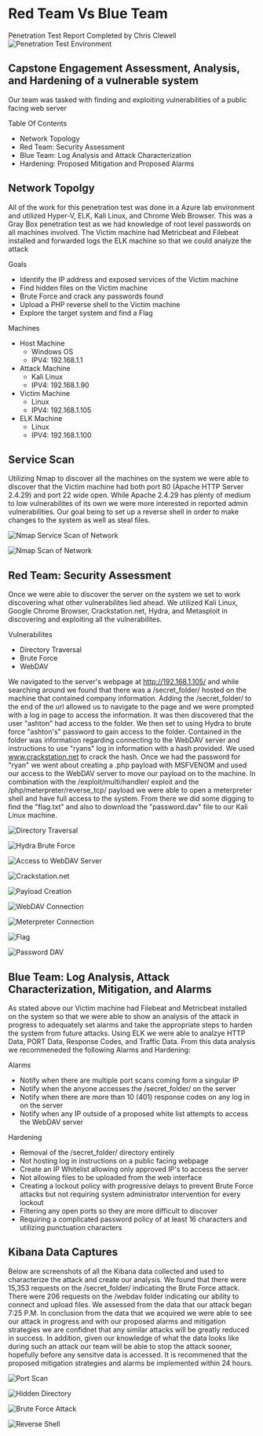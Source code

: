 # Red Team Vs Blue Team
Penetration Test Report
Completed by Chris Clewell 
![Penetration Test Environment](/Images/RedVBlueDiagram.jpg)

## Capstone Engagement Assessment, Analysis, and Hardening of a vulnerable system 
Our team was tasked with finding and exploiting vulnerabilities of a public facing web server

Table Of Contents 
- Network Topology 
- Red Team: Security Assessment 
- Blue Team: Log Analysis and Attack Characterization 
- Hardening: Proposed Mitigation and Proposed Alarms 

## Network Topolgy 
All of the work for this penetration test was done in a Azure lab environment and utilized Hyper-V, ELK, Kali Linux, and Chrome Web Browser. This was a Gray Box penetration test as we had knowledge of root level passwords on all machines involved. The Victim machine had Metricbeat and Filebeat installed and forwarded logs the ELK machine so that we could analyze the attack 

Goals 
- Identify the IP address and exposed services of the Victim machine 
- Find hidden files on the Victim machine 
- Brute Force and crack any passwords found 
- Upload a PHP reverse shell to the Victim machine 
- Explore the target system and find a Flag 

Machines 
- Host Machine
  - Windows OS 
  - IPV4: 192.168.1.1
- Attack Machine 
  - Kali Linux 
  - IPV4: 192.168.1.90
- Victim Machine 
  - Linux 
  - IPV4: 192.168.1.105
- ELK Machine 
  - Linux 
  - IPV4: 192.168.1.100
  
## Service Scan 
  Utilizing Nmap to discover all the machines on the system we were able to discover that the Victim machine had both port 80 (Apache HTTP Server 2.4.29) and port 22 wide open.  While Apache 2.4.29 has plenty of medium to low vulnerabilites of its own we were more interested in reported admin vulnerabilities. Our goal being to set up a reverse shell in order to make changes to the system as well as steal files. 

![Nmap Service Scan of Network](/Images/red_team_service_scan.jpg)

![Nmap Scan of Network](/Images/red_team_ping_scan.jpg)

## Red Team: Security Assessment
  Once we were able to discover the server on the system we set to work discovering what other vulnerabilites lied ahead. We utilized Kali Linux, Google Chrome Browser, Crackstation.net, Hydra, and Metasploit in discovering and exploiting all the vulnerabilites. 

Vulnerabilites 
- Directory Traversal 
- Brute Force 
- WebDAV 

We navigated to the server's webpage at http://192.168.1.105/ and while searching around we found that there was a /secret_folder/ hosted on the machine that contained company information.  Adding the /secret_folder/ to the end of the url allowed us to navigate to the page and we were prompted with a log in page to access the information.  It was then discovered that the user "ashton" had access to the folder.  We then set to using Hydra to brute force "ashton's" password to gain access to the folder.  Contained in the folder was information regarding connecting to the WebDAV server and instructions to use "ryans" log in information with a hash provided.  We used www.crackstation.net to crack the hash.  Once we had the password for "ryan" we went about creating a .php payload with MSFVENOM and used our access to the WebDAV server to move our payload on to the machine.  In combination with the /exploit/multi/handler/ exploit and the /php/meterpreter/reverse_tcp/ payload we were able to open a meterpreter shell and have full access to the system.  From there we did some digging to find the "flag.txt" and also to download the "password.dav" file to our Kali Linux machine. 

![Directory Traversal](/Images/secret_folder.jpg)

![Hydra Brute Force](/Images/hydra_password_crack.jpg)

![Access to WebDAV Server](/Images/secretfolder.jpg)

![Crackstation.net](/Images/crackstation.jpg)

![Payload Creation](/Images/payload.jpg)

![WebDAV Connection](/Images/dav_connect.jpg)

![Meterpreter Connection](/Images/connected.jpg)

![Flag](/Images/flag.jpg)

![Password DAV](/Images/password_dav.jpg)

## Blue Team: Log Analysis, Attack Characterization, Mitigation, and Alarms
  As stated above our Victim machine had Filebeat and Metricbeat installed on the system so that we were able to show an analysis of the attack in progress to adequately set alarms and take the appropriate steps to harden the system from future attacks.  Using ELK we were able to analzye HTTP Data, PORT Data, Response Codes, and Traffic Data. From this data analysis we recommeneded the following Alarms and Hardening: 
 
Alarms

 - Notify when there are multiple port scans coming form a singular IP
 - Notify when the anyone accesses the /secret_folder/ on the server 
 - Notify when there are more than 10 (401) response codes on any log in on the server
 - Notify when any IP outside of a proposed white list attempts to access the WebDAV server
 
Hardening
 
 - Removal of the /secret_folder/ directory entirely
 - Not hosting log in instructions on a public facing webpage 
 - Create an IP Whitelist allowing only approved IP's to access the server 
 - Not allowing files to be uploaded from the web interface
 - Creating a lockout policy with progressive delays to prevent Brute Force attacks but not requiring system administrator intervention for every lockout 
 - Filtering any open ports so they are more difficult to discover 
 - Requiring a complicated password policy of at least 16 characters and utilizing punctuation characters 

## Kibana Data Captures 
  Below are screenshots of all the Kibana data collected and used to characterize the attack and create our analysis.  We found that there were 15,353 requests on the /secret_folder/ indicating the Brute Force attack. There were 206 requests on the /webdav folder indicating our ability to connect and upload files.  We assessed from the data that our attack began 7:25 P.M.  In conclusion from the data that we acquired we were able to see our attack in progress and with our proposed alarms and mitigation strategies we are confidnet that any similar attacks will be greatly reduced in success.  In addition, given our knowledge of what the data looks like during such an attack our team will be able to stop the attack sooner, hopefully before any sensitve data is accessed. It is recommened that the proposed mitigation strategies and alarms be implemented within 24 hours. 
  
![Port Scan](/Kibana/Port_Scan.jpg)

![Hidden Directory](/Kibana/request_for_hidden_directory.jpg)

![Brute Force Attack](/Kibana/uncover_brute_force_attack.jpg)

![Reverse Shell](/Kibana/meterpreter.jpg)
    
    
